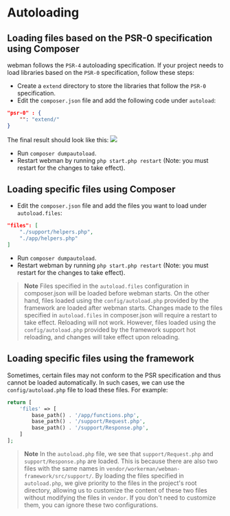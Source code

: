 # Autoloading

## Loading files based on the PSR-0 specification using Composer
webman follows the `PSR-4` autoloading specification. If your project needs to load libraries based on the `PSR-0` specification, follow these steps:

- Create a `extend` directory to store the libraries that follow the `PSR-0` specification.
- Edit the `composer.json` file and add the following code under `autoload`:

```json
"psr-0" : {
    "": "extend/"
}
```
The final result should look like this:
![](../../assets/img/psr0.png)

- Run `composer dumpautoload`.
- Restart webman by running `php start.php restart` (Note: you must restart for the changes to take effect).

## Loading specific files using Composer

- Edit the `composer.json` file and add the files you want to load under `autoload.files`:
```json
"files": [
    "./support/helpers.php",
    "./app/helpers.php"
]
```

- Run `composer dumpautoload`.
- Restart webman by running `php start.php restart` (Note: you must restart for the changes to take effect).

> **Note**
> Files specified in the `autoload.files` configuration in composer.json will be loaded before webman starts. On the other hand, files loaded using the `config/autoload.php` provided by the framework are loaded after webman starts.
> Changes made to the files specified in `autoload.files` in composer.json will require a restart to take effect. Reloading will not work. However, files loaded using the `config/autoload.php` provided by the framework support hot reloading, and changes will take effect upon reloading.

## Loading specific files using the framework
Sometimes, certain files may not conform to the PSR specification and thus cannot be loaded automatically. In such cases, we can use the `config/autoload.php` file to load these files. For example:

```php
return [
    'files' => [
        base_path() . '/app/functions.php',
        base_path() . '/support/Request.php', 
        base_path() . '/support/Response.php',
    ]
];
```
 > **Note**
 > In the `autoload.php` file, we see that `support/Request.php` and `support/Response.php` are loaded. This is because there are also two files with the same names in `vendor/workerman/webman-framework/src/support/`. By loading the files specified in `autoload.php`, we give priority to the files in the project's root directory, allowing us to customize the content of these two files without modifying the files in `vendor`. If you don't need to customize them, you can ignore these two configurations.
